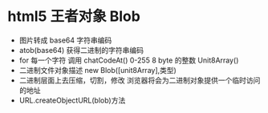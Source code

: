 # html5 王者对象 Blob

- 图片转成 base64 字符串编码
- atob(base64) 获得二进制的字符串编码
- for 每一个字符
  调用 chatCodeAt() 0-255 8 byte 的整数
  Unit8Array()
- 二进制文件对象描述 new Blob([unit8Array],类型)
- 二进制层面上去压缩，切割，修改
  浏览器将会为二进制对象提供一个临时访问的地址
- URL.createObjectURL(blob)方法
